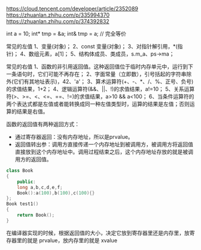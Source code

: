 https://cloud.tencent.com/developer/article/2352089
https://zhuanlan.zhihu.com/p/335994370
https://zhuanlan.zhihu.com/p/374392832


int a = 10;
int* tmp = &a;
int& tmp = a;  // 完全等价




常见的左值
1、变量(对象)；
2、const 变量(对象)；
3、对指针解引用，*(指针)；
4、数组元素，a[1]；
5、结构体成员、类成员，s.m_a、ps->ma； 


常见的右值
1、函数的非引用返回值。这种返回值位于临时内存单元中，运行到下一条语句时，它们可能不再存在；
2、字面常量（立即数），引号括起的字符串除外(它们有其地址表示)，42、'a'；
3、算术运算符(+、-、*、/、%、正号、负号)的求值结果，1+2；
4、逻辑运算符(&&、||、!)的求值结果，a!=10；
5、关系运算符(>、>=、<、<=、==、!=)的求值结果，a>10 && a<100；
6、当条件运算符的两个表达式都是左值或者能转换成同一种左值类型时，运算的结果是左值；否则运算的结果是右值。


函数的返回值有两种返回方式：
* 通过寄存器返回：没有内存地址，所以是prvalue。
* 返回值转出参：调用方直接传递一个内存地址到被调用方，被调用方将返回值直接放到这个内存地址中。调用过程结束之后，这个内存地址存放的就是被调用方的返回值。

```c++
class Book
{
    public:
    long a,b,c,d,e,f;
    Book():a(100),b(100),c(100){}
};
Book test1()
{
    return Book();
}
```
在编译器实现的时候，根据返回值的大小，决定它放到寄存器里还是内存里，放寄存器里的就是 prvalue，放内存里的就是 xvalue